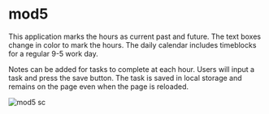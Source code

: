 # mod5

 This application marks the hours as current past and future. The text boxes change in color to mark the hours. The daily calendar includes timeblocks for a regular 9-5 work day. 
 
 Notes can be added for tasks to complete at each hour. Users will input a task and press the save button. The task is saved in local storage and remains on the page even when the page is reloaded. 





![mod5 sc](https://user-images.githubusercontent.com/90358012/149634779-12ece0e9-ca6f-48ca-a575-85d017176136.jpg)
